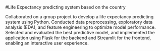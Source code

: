 #Life Expectancy predicting system based on the country 

Collaborated on a group project to develop a life expectancy predicting system 
using Python. Conducted data preprocessing, exploratory data analysis (EDA), and 
feature engineering to optimize model performance. Selected and evaluated the 
best predictive model, and implemented the application using Flask for the backend 
and Streamlit for the frontend, enabling an interactive user experience.
